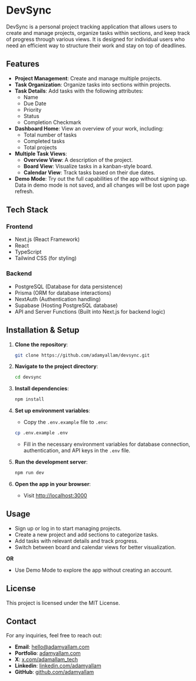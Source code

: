 # DevSync

DevSync is a personal project tracking application that allows users to create and manage projects, organize tasks within sections, and keep track of progress through various views. It is designed for individual users who need an efficient way to structure their work and stay on top of deadlines.

## Features

- **Project Management**: Create and manage multiple projects.
- **Task Organization**: Organize tasks into sections within projects.
- **Task Details**: Add tasks with the following attributes:
  - Name
  - Due Date
  - Priority
  - Status
  - Completion Checkmark
- **Dashboard Home**: View an overview of your work, including:
  - Total number of tasks
  - Completed tasks
  - Total projects
- **Multiple Task Views**:
  - **Overview View**: A description of the project.
  - **Board View**: Visualize tasks in a kanban-style board.
  - **Calendar View**: Track tasks based on their due dates.
- **Demo Mode**: Try out the full capabilities of the app without signing up. Data in demo mode is not saved, and all changes will be lost upon page refresh.

## Tech Stack

### Frontend
- Next.js (React Framework)
- React
- TypeScript
- Tailwind CSS (for styling)

### Backend
- PostgreSQL (Database for data persistence)
- Prisma (ORM for database interactions)
- NextAuth (Authentication handling)
- Supabase (Hosting PostgreSQL database)
- API and Server Functions (Built into Next.js for backend logic)

## Installation & Setup

1. **Clone the repository**:
   ```bash
   git clone https://github.com/adamyallam/devsync.git
   ```

2. **Navigate to the project directory**:
   ```bash
   cd devsync
   ```

3. **Install dependencies**:
   ```bash
   npm install
   ```

4. **Set up environment variables**:
   - Copy the `.env.example` file to `.env`:
    ```bash
    cp .env.example .env
    ```
   - Fill in the necessary environment variables for database connection, authentication, and API keys in the `.env` file.

5. **Run the development server**:
   ```bash
   npm run dev
   ```

6. **Open the app in your browser**:
   - Visit [http://localhost:3000](http://localhost:3000)

## Usage

- Sign up or log in to start managing projects.
- Create a new project and add sections to categorize tasks.
- Add tasks with relevant details and track progress.
- Switch between board and calendar views for better visualization.

**OR**

- Use Demo Mode to explore the app without creating an account.

## License

This project is licensed under the MIT License.

## Contact

For any inquiries, feel free to reach out:

- **Email**: hello@adamyallam.com
- **Portfolio**: [adamyallam.com](https://adamyallam.com/)
- **X**: [x.com/adamallam_tech](https://x.com/adamallam_tech)
- **Linkedin**: [linkedin.com/adamyallam](https://www.linkedin.com/in/adamyallam/)
- **GitHub**: [github.com/adamyallam](https://github.com/adamyallam)
